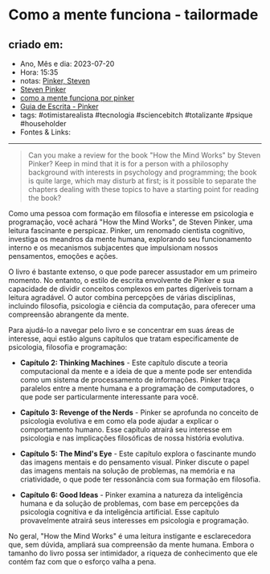 # Como a mente funciona - tailormade

## criado em: 
-  Ano, Mês e dia: 2023-07-20
- Hora: 15:35
- notas: [Pinker, Steven](Pinker,%20Steven)
- [Steven Pinker](Steven%20Pinker)
- [como a mente funciona por pinker](../4%20-%20REF%20BIBLIOGRÁFICA/como%20a%20mente%20funciona%20por%20pinker.md)
- [Guia de Escrita - Pinker](Guia%20de%20Escrita%20-%20Pinker)
- tags: #otimistarealista #tecnologia #sciencebitch #totalizante #psique #householder 
- Fontes & Links: 
---

>Can you make a review for the book "How the Mind Works" by Steven Pinker? Keep in mind that it is for a person with a philosophy background with interests in psychology and programming; the book is quite large, which may disturb at first; is it possible to separate the chapters dealing with these topics to have a starting point for reading the book? 

Como uma pessoa com formação em filosofia e interesse em psicologia e programação, você achará "How the Mind Works", de Steven Pinker, uma leitura fascinante e perspicaz. Pinker, um renomado cientista cognitivo, investiga os meandros da mente humana, explorando seu funcionamento interno e os mecanismos subjacentes que impulsionam nossos pensamentos, emoções e ações.

O livro é bastante extenso, o que pode parecer assustador em um primeiro momento. No entanto, o estilo de escrita envolvente de Pinker e sua capacidade de dividir conceitos complexos em partes digeríveis tornam a leitura agradável. O autor combina percepções de várias disciplinas, incluindo filosofia, psicologia e ciência da computação, para oferecer uma compreensão abrangente da mente.

Para ajudá-lo a navegar pelo livro e se concentrar em suas áreas de interesse, aqui estão alguns capítulos que tratam especificamente de psicologia, filosofia e programação:

- **Capítulo 2: Thinking Machines** - Este capítulo discute a teoria computacional da mente e a ideia de que a mente pode ser entendida como um sistema de processamento de informações. Pinker traça paralelos entre a mente humana e a programação de computadores, o que pode ser particularmente interessante para você.
    
- **Capítulo 3: Revenge of the Nerds** - Pinker se aprofunda no conceito de psicologia evolutiva e em como ela pode ajudar a explicar o comportamento humano. Esse capítulo atrairá seu interesse em psicologia e nas implicações filosóficas de nossa história evolutiva.
    
- **Capítulo 5: The Mind's Eye** - Este capítulo explora o fascinante mundo das imagens mentais e do pensamento visual. Pinker discute o papel das imagens mentais na solução de problemas, na memória e na criatividade, o que pode ter ressonância com sua formação em filosofia.
    
- **Capítulo 6: Good Ideas** - Pinker examina a natureza da inteligência humana e da solução de problemas, com base em percepções da psicologia cognitiva e da inteligência artificial. Esse capítulo provavelmente atrairá seus interesses em psicologia e programação.
    

No geral, "How the Mind Works" é uma leitura instigante e esclarecedora que, sem dúvida, ampliará sua compreensão da mente humana. Embora o tamanho do livro possa ser intimidador, a riqueza de conhecimento que ele contém faz com que o esforço valha a pena.